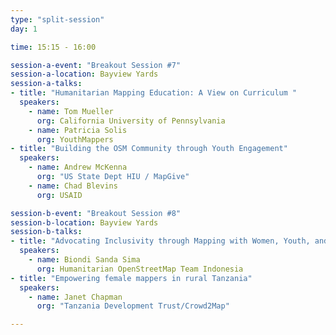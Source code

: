 ```yaml
---
type: "split-session"
day: 1

time: 15:15 - 16:00

session-a-event: "Breakout Session #7"
session-a-location: Bayview Yards
session-a-talks:
- title: "Humanitarian Mapping Education: A View on Curriculum "
  speakers:
    - name: Tom Mueller
      org: California University of Pennsylvania 
    - name: Patricia Solis
      org: YouthMappers
- title: "Building the OSM Community through Youth Engagement"
  speakers:
    - name: Andrew McKenna
      org: "US State Dept HIU / MapGive"
    - name: Chad Blevins
      org: USAID

session-b-event: "Breakout Session #8"
session-b-location: Bayview Yards
session-b-talks:
- title: "Advocating Inclusivity through Mapping with Women, Youth, and Disabled Communities"
  speakers:
    - name: Biondi Sanda Sima
      org: Humanitarian OpenStreetMap Team Indonesia
- title: "Empowering female mappers in rural Tanzania"
  speakers:
    - name: Janet Chapman
      org: "Tanzania Development Trust/Crowd2Map"

---
```

